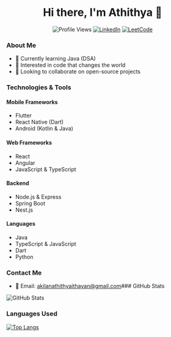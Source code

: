 <div align="center">

# Hi there, I'm Athithya 👋

![Profile Views](https://komarev.com/ghpvc/?username=ADIIS007&color=green)
[![LinkedIn](https://img.shields.io/badge/-LinkedIn-blue?style=flat&logo=linkedin&logoColor=white)](https://www.linkedin.com/in/athithya-ithayan-4891151bb/)
[![LeetCode](https://img.shields.io/badge/-LeetCode-orange?style=flat&logo=leetcode&logoColor=white)](https://leetcode.com/ADIIS007/)

</div>

### About Me

- 🌱 Currently learning Java (DSA)
- 👀 Interested in code that changes the world
- 💞 Looking to collaborate on open-source projects

### Technologies & Tools

#### Mobile Frameworks
- Flutter
- React Native (Dart)
- Android (Kotlin & Java)

#### Web Frameworks
- React
- Angular
- JavaScript & TypeScript

#### Backend
- Node.js & Express
- Spring Boot
- Nest.js

#### Languages
- Java
- TypeScript & JavaScript
- Dart
- Python

### Contact Me

- 📧 Email: akilanathithyaithayan@gmail.com### GitHub Stats

![GitHub Stats](https://github-readme-stats.vercel.app/api?username=ADIIS007&show_icons=true&hide_title=true&count_private=true&theme=radical)

### Languages Used

[![Top Langs](https://github-readme-stats.vercel.app/api/top-langs/?username=ADIIS007&layout=compact&theme=radical)](https://github.com/anuraghazra/github-readme-stats)

